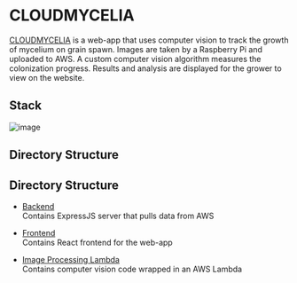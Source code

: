 # CLOUDMYCELIA

[CLOUDMYCELIA](https://cloudmycelia.com) is a web-app that uses computer vision to track the growth of mycelium on grain spawn. Images are taken by a Raspberry Pi and uploaded to AWS. A custom computer vision algorithm measures the colonization progress. Results and analysis are displayed for the grower to view on the website.

## Stack

![image](https://github.com/user-attachments/assets/970d19f2-7da4-4c17-bc4a-dd6db804eaab)


## Directory Structure

## Directory Structure

- [Backend](./backend)  
  Contains ExpressJS server that pulls data from AWS

- [Frontend](./frontend)  
  Contains React frontend for the web-app
- [Image Processing Lambda](./image_processing_lambda)  
  Contains computer vision code wrapped in an AWS Lambda
